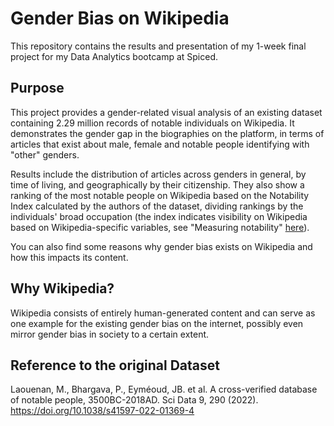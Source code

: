 # Gender Bias on Wikipedia

This repository contains the results and presentation of my 1-week final project for my Data Analytics bootcamp at Spiced.

## Purpose
This project provides a gender-related visual analysis of an existing dataset containing 2.29 million records of notable individuals on Wikipedia. It demonstrates the gender gap in the biographies on the platform, in terms of articles that exist about male, female and notable people identifying with "other" genders.

Results include the distribution of articles across genders in general, by time of living, and geographically by their citizenship. They also show a ranking of the most notable people on Wikipedia based on the Notability Index calculated by the authors of the dataset, dividing rankings by the individuals' broad occupation (the index indicates visibility on Wikipedia based on Wikipedia-specific variables, see "Measuring notability" [here](https://www.nature.com/articles/s41597-022-01369-4#Sec2)).

You can also find some reasons why gender bias exists on Wikipedia and how this impacts its content.

## Why Wikipedia? 
Wikipedia consists of entirely human-generated content and can serve as one example for the existing gender bias on the internet, possibly even mirror gender bias in society to a certain extent.

## Reference to the original Dataset
Laouenan, M., Bhargava, P., Eyméoud, JB. et al. A cross-verified database of notable people, 3500BC-2018AD. Sci Data 9, 290 (2022). https://doi.org/10.1038/s41597-022-01369-4
